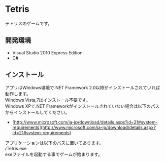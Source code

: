 Tetris
======================
テトリスのゲームです。

開発環境
------
- Visual Studio 2010 Express Edition
- C#

インストール
------
アプリはWindows環境で.NET Framework 2.0以降がインストールされていれば動作します。  
Windows Vista,7はインストール不要です。  
Windows XPで.NET Frameworkがインストールされていない場合は以下のパスからインストールしてください。
- [http://www.microsoft.com/ja-jp/download/details.aspx?id=21#system-requirements](http://www.microsoft.com/ja-jp/download/details.aspx?id=21#system-requirements)

アプリケーションは以下のパスに置いてあります。  
/Tetris.exe  
exeファイルを起動する事でゲームが始まります。




 
